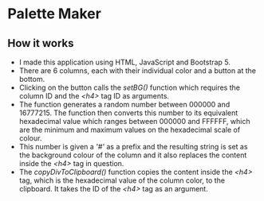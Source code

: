 # Palette Maker

## How it works
* I made this application using HTML, JavaScript and Bootstrap 5. 
* There are 6 columns, each with their individual color and a button at the bottom. 
* Clicking on the button calls the _setBG()_ function which requires the column ID and the _\<h4\>_ tag ID as arguments.
* The function generates a random number between 000000 and 16777215. The function then converts this number to its equivalent hexadecimal value which ranges between 000000 and FFFFFF, which are the minimum and maximum values on the hexadecimal scale of colour.
* This number is given a _'#'_ as a prefix and the resulting string is set as the background colour of the column and it also replaces the content inside the _\<h4\>_ tag in question.
* The _copyDivToClipboard()_ function copies the content inside the _\<h4\>_ tag, which is the hexadecimal value of the column color, to the clipboard. It takes the ID of the _\<h4\>_ tag as an argument.
